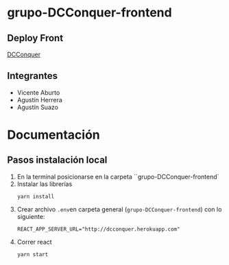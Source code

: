 # grupo-DCConquer-frontend

## Deploy Front

[DCConquer](https://dcconquer.online)

## Integrantes

- Vicente Aburto
- Agustín Herrera
- Agustín Suazo

# Documentación

## Pasos instalación local

1. En la terminal posicionarse en la carpeta ``grupo-DCConquer-frontend`
2. Instalar las librerías
   ```
   yarn install
   ```
3. Crear archivo `.env`en carpeta general (`grupo-DCConquer-frontend`) con lo siguiente:
   ```
   REACT_APP_SERVER_URL="http://dcconquer.herokuapp.com"
   ```
4. Correr react
   ```
   yarn start
   ```
